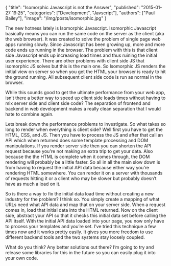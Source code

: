 {
  "title": "Isomorphic Javascript is not the Answer",
  "published": "2015-01-27 19:25",
  "categories": ["Development", "Javscript"],
  "authors": ["Paul Bailey"],
  "image": "/img/posts/isomorphic.jpg"
}

The new hotness lately is Isomorphic Javascript. Isomorphic Javascript basically means you can run the same code on the server as the client (aka the web browser). It was created to solve the problem of single page web apps running slowly. Since Javascript has been growing up, more and more code ends up running in the browser. The problem with this is that client side Javascript ends up increasing load times and thus ruining the initial user experience. There are other problems with client side JS that isomorphic JS solves but this is the main one. So Isomorphic JS renders the initial view on server so when you get the HTML your browser is ready to hit the ground running. All subsequent client side code is run as normal in the browser.

While this sounds good to get the ultimate performance from your web app, isn’t there a better way to speed up client side loads times without having to mix server side and client side code? The separation of frontend and backend in web development makes a really clean separation that I would hate to combine again.

Lets break down the performance problems to investigate. So what takes so long to render when everything is client side? Well first you have to get the HTML, CSS, and JS. Then you have to process the JS and after that call an API which when returned does some template processing and DOM manipulations. If you render server side then you can shorten the API request because you're not making an extra trip to get your data. Also because the the HTML is complete when it comes through, the DOM rendering will probably be a little faster. So all in all the main slow down is from having to request the initial API data because either way you’re rendering HTML somewhere. You can render it on a server with thousands of requests hitting it or a client who may be slower but probably doesn’t have as much a load on it.

So is there a way to fix the initial data load time without creating a new industry for the problem? I think so. You simply create a mapping of what URLs need what API data and map that on your server side. When a request comes in, load that initial data into the HTML returned. Now on the client side, abstract your API so that it checks this initial data set before calling the API itself. With the initial API data loaded into your page, you now only have to process your templates and you’re set. I’ve tried this technique a few times now and it works pretty easily. It gives you more freedom to use different backend tools and the two systems stay loosely coupled.

What do you think? Any better solutions out there? I’m going to try and release some libraries for this in the future so you can easily plug it into your own code.
